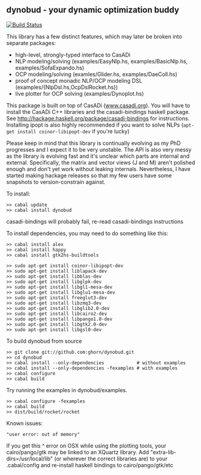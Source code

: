 ## dynobud - your dynamic optimization buddy

[![Build Status](https://secure.travis-ci.org/ghorn/dynobud.png?branch=master)](http://travis-ci.org/ghorn/dynobud)

This library has a few distinct features, which may later be broken into separate packages:
* high-level, strongly-typed interface to CasADi
* NLP modeling/solving (examples/EasyNlp.hs, examples/BasicNlp.hs, examples/SofaExpando.hs)
* OCP modeling/solving (examles/Glider.hs, examples/DaeColl.hs)
* proof of concept monadic NLP/OCP modeling DSL (examples/{NlpDsl.hs,OcpDslRocket.hs})
* live plotter for OCP solving (examples/Dynoplot.hs)

This package is built on top of CasADi (www.casadi.org).
You will have to install the CasADi C++ libraries and the casadi-bindings haskell package.
See http://hackage.haskell.org/package/casadi-bindings for instructions.
Installing ipopt is also highly recommended if you want to solve NLPs (`apt-get install coinor-libipopt-dev` if you're lucky)

Please keep in mind that this library is continually evolving as my PhD progresses and I expect it to be very unstable.
The API is also very messy as the library is evolving fast and it's unclear which parts are internal and external.
Specifically, the matrix and vector views (J and M) aren't polished enough and don't yet work without leaking internals.
Nevertheless, I have started making hackage releases so that my few users have some snapshots to version-constrain against.

To install:

    >> cabal update
    >> cabal install dynobud

casadi-bindings will probably fail, re-read casadi-bindings instructions

To install dependencies, you may need to do something like this:

    >> cabal install alex
    >> cabal install happy
    >> cabal install gtk2hs-buildtools

    >> sudo apt-get install coinor-libipopt-dev
    >> sudo apt-get install liblapack-dev
    >> sudo apt-get install libblas-dev
    >> sudo apt-get install libglpk-dev
    >> sudo apt-get install libgl1-mesa-dev
    >> sudo apt-get install libglu1-mesa-dev
    >> sudo apt-get install freeglut3-dev
    >> sudo apt-get install libzmq3-dev
    >> sudo apt-get install libglib2.0-dev
    >> sudo apt-get install libcairo2-dev
    >> sudo apt-get install libpango1.0-dev
    >> sudo apt-get install libgtk2.0-dev
    >> sudo apt-get install libgsl0-dev

To build dynobud from source

    >> git clone git://github.com:ghorn/dynobud.git
    >> cd dynobud
    >> cabal install --only-dependencies            # without examples
    >> cabal install --only-dependencies -fexamples # with examples
    >> cabal configure
    >> cabal build

Try running the examples in dynobud/examples.

    >> cabal configure -fexamples
    >> cabal build
    >> dist/build/rocket/rocket

Known issues:

    "user error: out of memory"

If you get this ^ error on OSX while using the plotting tools, your
cairo/pango/gtk may be linked to an XQuartz library.
Add "extra-lib-dirs=/usr/local/lib" (or wherever the correct libraries are)
to your .cabal/config and re-install haskell bindings to cairo/pango/gtk/etc
